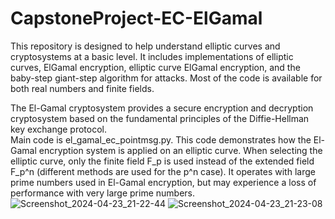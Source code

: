 # CapstoneProject-EC-ElGamal
This repository is designed to help understand elliptic curves and cryptosystems at a basic level. It includes implementations of elliptic curves, ElGamal encryption, elliptic curve ElGamal encryption, and the baby-step giant-step algorithm for attacks. Most of the code is available for both real numbers and finite fields.


The El-Gamal cryptosystem provides a secure encryption and decryption cryptosystem based on the fundamental principles of the Diffie-Hellman key exchange protocol.  
Main code is el_gamal_ec_pointmsg.py. This code demonstrates how the El-Gamal encryption system is applied on an elliptic curve. When selecting the elliptic curve, only the finite field F_p is used instead of the extended field F_p^n (different methods are used for the p^n case). It operates with large prime numbers used in El-Gamal encryption, but may experience a loss of performance with very large prime numbers.  
![Screenshot_2024-04-23_21-22-44](https://github.com/khesly1903/el-gamal/assets/98612716/4219b109-d95f-46c8-8cd0-bb2a58e569ea)
![Screenshot_2024-04-23_21-23-08](https://github.com/khesly1903/el-gamal/assets/98612716/e27c0bb8-7988-46bc-b8fe-e92a2943dec4)

